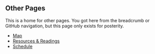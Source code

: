 Other Pages
---

This is a home for other pages. You got here from the breadcrumb or GitHub navigation, but this page only exists for posterity.

- [Map](./map.md)
- [Resources & Readings](./resources_readings.md)
- [Schedule](./schedule.md)
